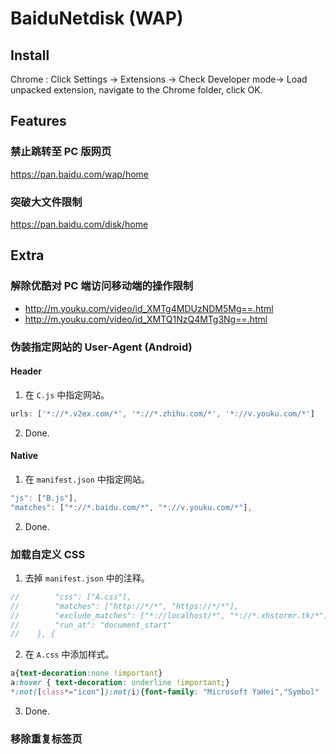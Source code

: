 # BaiduNetdisk (WAP)

## Install
Chrome : Click Settings -> Extensions -> Check Developer mode-> Load unpacked extension, navigate to the Chrome folder, click OK.

## Features

### 禁止跳转至 PC 版网页
https://pan.baidu.com/wap/home

### 突破大文件限制
https://pan.baidu.com/disk/home

## Extra

### 解除优酷对 PC 端访问移动端的操作限制
* http://m.youku.com/video/id_XMTg4MDUzNDM5Mg==.html
* http://m.youku.com/video/id_XMTQ1NzQ4MTg3Ng==.html

### 伪装指定网站的 User-Agent (Android)

#### Header

1. 在 `C.js` 中指定网站。
  ```javascript
  urls: ['*://*.v2ex.com/*', '*://*.zhihu.com/*', '*://v.youku.com/*']
  ```

2. Done.

#### Native

1. 在 `manifest.json` 中指定网站。
  ```javascript
  "js": ["B.js"],
  "matches": ["*://*.baidu.com/*", "*://v.youku.com/*"],
  ```

2. Done.

### 加载自定义 CSS

1. 去掉 `manifest.json` 中的注释。
  ```javascript
  //        "css": ["A.css"],
  //        "matches": ["http://*/*", "https://*/*"],
  //        "exclude_matches": ["*://localhost/*", "*://*.xhstormr.tk/*"],
  //        "run_at": "document_start"
  //    }, {
  ```

2. 在 `A.css` 中添加样式。
  ```css
  a{text-decoration:none !important}
  a:hover { text-decoration: underline !important;}
  *:not([class*="icon"]):not(i){font-family: "Microsoft YaHei","Symbol" !important;}
  ```

3. Done.

### 移除重复标签页
